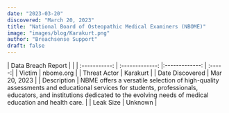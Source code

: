 ```yaml
---
date: "2023-03-20"
discovered: "March 20, 2023"
title: "National Board of Osteopathic Medical Examiners (NBOME)"
image: "images/blog/Karakurt.png"
author: "Breachsense Support"
draft: false
---
```


| Data Breach Report           |              | 
| :-----------: | :-------------:     |:-------------:    | :-----:|
| Victim      | nbome.org      | 
| Threat Actor      | Karakurt      | 
| Date Discovered      | Mar 20, 2023      | 
| Description      | NBME offers a versatile selection of high-quality assessments and educational services for students, professionals, educators, and institutions dedicated to the evolving needs of medical education and health care.      | 
| Leak Size      | Unknown      | 

